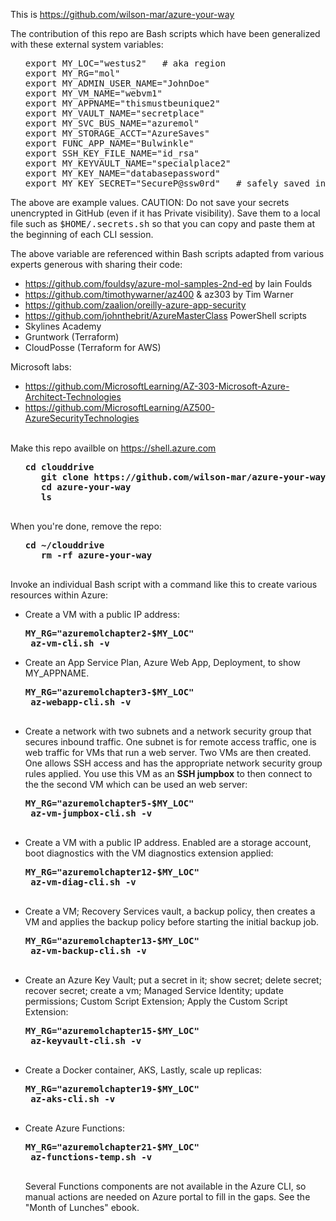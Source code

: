 This is <a target="_blank" href="https://github.com/wilson-mar/azure-your-way/">https://github.com/wilson-mar/azure-your-way</a>

The contribution of this repo are Bash scripts which have been generalized with these external system variables:

   <ul><pre>export MY_LOC="westus2"   # aka region
export MY_RG="mol"
export MY_ADMIN_USER_NAME="JohnDoe"
export MY_VM_NAME="webvm1"
export MY_APPNAME="thismustbeunique2"
export MY_VAULT_NAME="secretplace"
export MY_SVC_BUS_NAME="azuremol"
export MY_STORAGE_ACCT="AzureSaves"
export FUNC_APP_NAME="Bulwinkle"
export SSH_KEY_FILE_NAME="id_rsa"
export MY_KEYVAULT_NAME="specialplace2"
export MY_KEY_NAME="databasepassword"
export MY_KEY_SECRET="SecureP@ssw0rd"   # safely saved in Key Vault
</pre></ul>

The above are example values. CAUTION: Do not save your secrets unencrypted in GitHub (even if it has Private visibility).
Save them to a local file such as <tt>$HOME/.secrets.sh</tt> 
so that you can copy and paste them at the beginning of each CLI session.

The above variable are referenced within Bash scripts adapted from various experts generous with sharing their code:
   * https://github.com/fouldsy/azure-mol-samples-2nd-ed by Iain Foulds 
   * https://github.com/timothywarner/az400 & az303 by Tim Warner
   * https://github.com/zaalion/oreilly-azure-app-security
   * https://github.com/johnthebrit/AzureMasterClass PowerShell scripts
   * Skylines Academy
   * Gruntwork (Terraform)
   * CloudPosse (Terraform for AWS)
   
   Microsoft labs:
   * https://github.com/MicrosoftLearning/AZ-303-Microsoft-Azure-Architect-Technologies
   * https://github.com/MicrosoftLearning/AZ500-AzureSecurityTechnologies
   <br /><br />

Make this repo availble on https://shell.azure.com

   <ul><pre><strong>cd clouddrive
   git clone https://github.com/wilson-mar/azure-your-way.git --depth 1 
   cd azure-your-way
   ls
   </strong></pre></ul>

When you're done, remove the repo:

   <ul><pre><strong>cd ~/clouddrive
   rm -rf azure-your-way
   </strong></pre></ul>

Invoke an individual Bash script with a command like this to create various resources within Azure:

* Create a VM with a public IP address:

   <pre><strong>MY_RG="azuremolchapter2-$MY_LOC"
   az-vm-cli.sh -v</strong></pre>

* Create an App Service Plan, Azure Web App, Deployment, to show MY_APPNAME.

   <pre><strong>MY_RG="azuremolchapter3-$MY_LOC"
   az-webapp-cli.sh -v 
   </strong></pre>

* Create a network with two subnets and a network security group that secures inbound traffic. One subnet is for remote access traffic, one is web traffic for VMs that run a web server. Two VMs are then created. One allows SSH access and has the appropriate network security group rules applied. You use this VM as an <strong>SSH jumpbox</strong> to then connect to the the second VM which can be used an web server:

   <pre><strong>MY_RG="azuremolchapter5-$MY_LOC"
   az-vm-jumpbox-cli.sh -v
   </strong></pre> 

* Create a VM with a public IP address. Enabled are a storage account, boot diagnostics with the VM diagnostics extension applied:

   <pre><strong>MY_RG="azuremolchapter12-$MY_LOC"
   az-vm-diag-cli.sh -v
   </strong></pre>

* Create a VM; Recovery Services vault, a backup policy, then creates a VM and applies the backup policy before starting the initial backup job.

   <pre><strong>MY_RG="azuremolchapter13-$MY_LOC"
   az-vm-backup-cli.sh -v
   </strong></pre>

* Create an Azure Key Vault; put a secret in it; show secret; delete secret; recover secret; create a vm; Managed Service Identity; update permissions; Custom Script Extension; Apply the Custom Script Extension:

   <pre><strong>MY_RG="azuremolchapter15-$MY_LOC"
   az-keyvault-cli.sh -v
   </strong></pre>
   
* Create a Docker container, AKS, Lastly, scale up replicas:

   <pre><strong>MY_RG="azuremolchapter19-$MY_LOC"
   az-aks-cli.sh -v
   </strong></pre>

* Create Azure Functions:

   <pre><strong>MY_RG="azuremolchapter21-$MY_LOC"
   az-functions-temp.sh -v
   </strong></pre>

   Several Functions components are not available in the Azure CLI, so manual actions are needed on Azure portal to fill in the gaps.
   See the "Month of Lunches" ebook.
